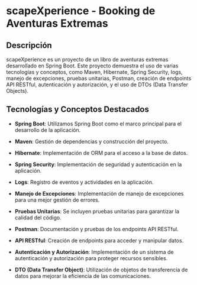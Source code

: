 # scapeXperience - Booking de Aventuras Extremas

## Descripción

scapeXperience es un proyecto de un libro de aventuras extremas desarrollado en Spring Boot. Este proyecto demuestra el uso de varias tecnologías y conceptos, como Maven, Hibernate, Spring Security, logs, manejo de excepciones, pruebas unitarias, Postman, creación de endpoints API RESTful, autenticación y autorización, y el uso de DTOs (Data Transfer Objects).

## Tecnologías y Conceptos Destacados

- **Spring Boot**: Utilizamos Spring Boot como el marco principal para el desarrollo de la aplicación.

- **Maven**: Gestión de dependencias y construcción del proyecto.

- **Hibernate**: Implementación de ORM para el acceso a la base de datos.

- **Spring Security**: Implementación de seguridad y autenticación en la aplicación.

- **Logs**: Registro de eventos y actividades en la aplicación.

- **Manejo de Excepciones**: Implementación de manejo de excepciones para una mejor gestión de errores.

- **Pruebas Unitarias**: Se incluyen pruebas unitarias para garantizar la calidad del código.

- **Postman**: Documentación y pruebas de los endpoints API RESTful.

- **API RESTful**: Creación de endpoints para acceder y manipular datos.

- **Autenticación y Autorización**: Implementación de un sistema de autenticación y autorización para proteger recursos sensibles.

- **DTO (Data Transfer Object)**: Utilización de objetos de transferencia de datos para mejorar la eficiencia de las comunicaciones.
